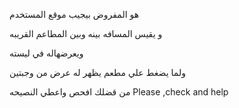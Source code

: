هو المفروض بيجيب موقع المستخدم 

و يقيس المسافه بينه وبين المطاعم القريبه

 ويعرضهاله في ليسته 

ولما يضغط علي مطعم يظهر له عرض من وجبتين

من قضلك افحص واعطي النصيحه     Please ,check and help
